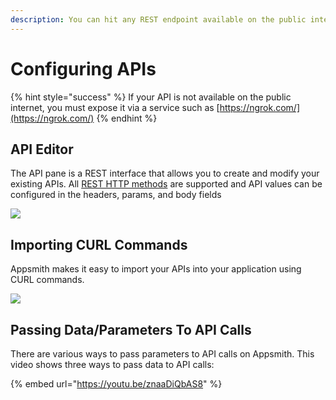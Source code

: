 ```yaml
---
description: You can hit any REST endpoint available on the public internet
---
```


# Configuring APIs

{% hint style="success" %}
If your API is not available on the public internet, you must expose it via a service such as [https://ngrok.com/](https://ngrok.com/)
{% endhint %}

## API Editor

The API pane is a REST interface that allows you to create and modify your existing APIs. All [REST HTTP methods](https://www.w3schools.in/restful-web-services/rest-methods) are supported and API values can be configured in the headers, params, and body fields

![](<../../../.gitbook/assets/create api (1).gif>)

## Importing CURL Commands

Appsmith makes it easy to import your APIs into your application using CURL commands.

![](<../../../.gitbook/assets/import curl (1).gif>)

## Passing Data/Parameters To API Calls

There are various ways to pass parameters to API calls on Appsmith. This video shows three ways to pass data to API calls:

{% embed url="https://youtu.be/znaaDiQbAS8" %}
